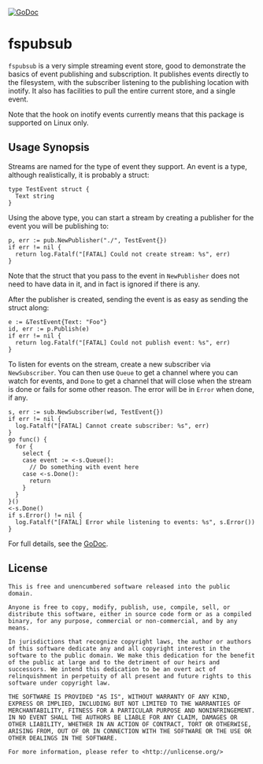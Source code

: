 [![GoDoc](https://godoc.org/github.com/vancluever/fspubsub?status.svg)](https://godoc.org/github.com/vancluever/fspubsub)

# fspubsub

`fspubsub` is a very simple streaming event store, good to demonstrate the
basics of event publishing and subscription. It publishes events directly to the
filesystem, with the subscriber listening to the publishing location with
inotify. It also has facilities to pull the entire current store, and a single
event.

Note that the hook on inotify events currently means that this package is
supported on Linux only.

## Usage Synopsis

Streams are named for the type of event they support. An event is a type,
although realistically, it is probably a struct:

```
type TestEvent struct {
  Text string
}
```

Using the above type, you can start a stream by creating a publisher for the
event you will be publishing to:

```
p, err := pub.NewPublisher("./", TestEvent{})
if err != nil {
  return log.Fatalf("[FATAL] Could not create stream: %s", err)
}
```

Note that the struct that you pass to the event in `NewPublisher` does not need
to have data in it, and in fact is ignored if there is any.

After the publisher is created, sending the event is as easy as sending the
struct along:

```
e := &TestEvent{Text: "Foo"}
id, err := p.Publish(e)
if err != nil {
  return log.Fatalf("[FATAL] Could not publish event: %s", err)
}
```

To listen for events on the stream, create a new subscriber via `NewSubscriber`.
You can then use `Queue` to get a channel where you can watch for events, and
`Done` to get a channel that will close when the stream is done or fails for
some other reason. The error will be in `Error` when done, if any.

```
s, err := sub.NewSubscriber(wd, TestEvent{})
if err != nil {
  log.Fatalf("[FATAL] Cannot create subscriber: %s", err)
}
go func() {
  for {
    select {
    case event := <-s.Queue():
      // Do something with event here
    case <-s.Done():
      return
    }
  }
}()
<-s.Done()
if s.Error() != nil {
  log.Fatalf("[FATAL] Error while listening to events: %s", s.Error())
}
```

For full details, see the [GoDoc](https://godoc.org/github.com/vancluever/fspubsub).

## License

```
This is free and unencumbered software released into the public domain.

Anyone is free to copy, modify, publish, use, compile, sell, or
distribute this software, either in source code form or as a compiled
binary, for any purpose, commercial or non-commercial, and by any
means.

In jurisdictions that recognize copyright laws, the author or authors
of this software dedicate any and all copyright interest in the
software to the public domain. We make this dedication for the benefit
of the public at large and to the detriment of our heirs and
successors. We intend this dedication to be an overt act of
relinquishment in perpetuity of all present and future rights to this
software under copyright law.

THE SOFTWARE IS PROVIDED "AS IS", WITHOUT WARRANTY OF ANY KIND,
EXPRESS OR IMPLIED, INCLUDING BUT NOT LIMITED TO THE WARRANTIES OF
MERCHANTABILITY, FITNESS FOR A PARTICULAR PURPOSE AND NONINFRINGEMENT.
IN NO EVENT SHALL THE AUTHORS BE LIABLE FOR ANY CLAIM, DAMAGES OR
OTHER LIABILITY, WHETHER IN AN ACTION OF CONTRACT, TORT OR OTHERWISE,
ARISING FROM, OUT OF OR IN CONNECTION WITH THE SOFTWARE OR THE USE OR
OTHER DEALINGS IN THE SOFTWARE.

For more information, please refer to <http://unlicense.org/>
```
